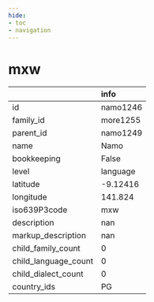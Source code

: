 ```yaml
---
hide:
- toc
- navigation
---
```

# mxw
|                      | info     |
|:---------------------|:---------|
| id                   | namo1246 |
| family_id            | more1255 |
| parent_id            | namo1249 |
| name                 | Namo     |
| bookkeeping          | False    |
| level                | language |
| latitude             | -9.12416 |
| longitude            | 141.824  |
| iso639P3code         | mxw      |
| description          | nan      |
| markup_description   | nan      |
| child_family_count   | 0        |
| child_language_count | 0        |
| child_dialect_count  | 0        |
| country_ids          | PG       |
